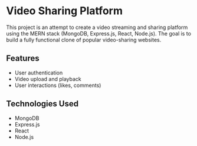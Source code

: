 # Video Sharing Platform

This project is an attempt to create a video streaming and sharing platform using the MERN stack (MongoDB, Express.js, React, Node.js). The goal is to build a fully functional clone of popular video-sharing websites.

## Features
- User authentication
- Video upload and playback
- User interactions (likes, comments)

## Technologies Used
- MongoDB
- Express.js
- React
- Node.js


